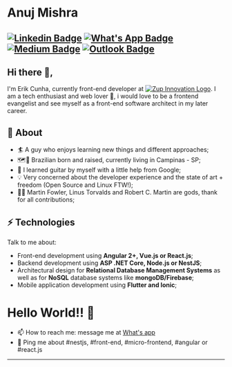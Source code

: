 # Anuj Mishra
 [![Linkedin Badge](https://img.shields.io/badge/-erik--cunha-blue?style=flat-square&logo=Linkedin&logoColor=white&link=https://www.linkedin.com/in/erik-cunha/)](https://www.linkedin.com/in/erik-cunha/) [![What's App Badge](https://img.shields.io/badge/-+5519999001945-01e675?style=flat-square&logo=Whatsapp&logoColor=white&link=https://wa.me/5519999001945)](https://wa.me/5519999001945) [![Medium Badge](https://img.shields.io/badge/-@indianboy-03a57a?style=flat-square&labelColor=03a57a&logo=Medium&link=https://medium.com/@indianboy/)](https://medium.com/@indianboy/)
[![Outlook Badge](https://img.shields.io/badge/-erik.hac@outlook.com-0078D4?style=flat-square&logo=microsoft-outlook&logoColor=white&link=mailto:erik.hac@outlook.com)](mailto:erik.hac@outlook.com)
---

## Hi there 👋,           
I'm Erik Cunha, currently front-end developer at [![Zup Innovation Logo](https://i.imgur.com/yTuds8C.png)](https://www.zup.com.br/).  I am a tech enthusiast  and web lover 💖, i would love to be a frontend evangelist and see myself as a front-end software architect in my later career.

## 🧐  About
- 🏄‍ A guy who enjoys learning new things and different approaches;
- 🗺️📍  Brazilian born and raised, currently living in Campinas - SP;
- 🎸  I learned guitar by myself with a little help from Google; 
- 💡  Very concerned about the developer experience and the state of art + freedom (Open Source and Linux FTW!); 
- 👨‍💻  Martin Fowler, Linus Torvalds and Robert C. Martin are gods, thank for all contributions;

## ⚡ Technologies
Talk to me about:

- Front-end development using **Angular 2+, Vue.js or React.js**;
- Backend development using **ASP .NET Core, Node.js or NestJS**;
- Architectural design for **Relational Database Management Systems** as well as for **NoSQL** database systems like **mongoDB/Firebase**;
- Mobile application development using **Flutter and Ionic**;

# Hello World!! 🤔
- 📫  How to reach me: message me at [What's app](https://wa.me/5519999001945)
- 💬 Ping me about #nestjs, #front-end, #micro-frontend, #angular or #react.js
---
